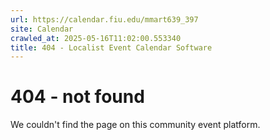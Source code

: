 ```yaml
---
url: https://calendar.fiu.edu/mmart639_397
site: Calendar
crawled_at: 2025-05-16T11:02:00.553340
title: 404 - Localist Event Calendar Software
---
```


# 404 - not found
We couldn't find the page on this community event platform.
